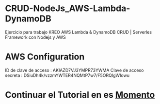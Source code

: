 # CRUD-NodeJs_AWS-Lambda-DynamoDB
Ejercicio para trabajo KREO AWS Lambda &amp; DynamoDB CRUD | Serverles Framework con Nodejs y AWS 

# AWS Configuration

ID de clave de acceso : AKIAZD7VJ3YMPR73YWMA
Clave de acceso secreta : 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

# Continuar el Tutorial en es [Momento](https://www.youtube.com/watch?v=wvux4WOU5dc&t=13m40s)